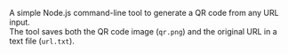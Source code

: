 A simple Node.js command-line tool to generate a QR code from any URL input.  
The tool saves both the QR code image (`qr.png`) and the original URL in a text file (`url.txt`).
